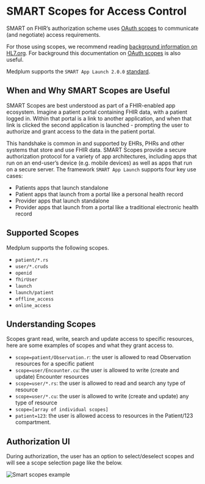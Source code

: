 # SMART Scopes for Access Control

SMART on FHIR’s authorization scheme uses [OAuth scopes](https://oauth.net/2/scope/) to communicate (and negotiate) access requirements.

For those using scopes, we recommend reading [background information on HL7.org](http://hl7.org/fhir/smart-app-launch/scopes-and-launch-context.html). For background this documentation on [OAuth scopes](https://auth0.com/docs/get-started/apis/scopes) is also useful.

Medplum supports the `SMART App Launch 2.0.0` [standard](https://hl7.org/fhir/smart-app-launch/).

## When and Why SMART Scopes are Useful

SMART Scopes are best understood as part of a FHIR-enabled app ecosystem. Imagine a patient portal containing FHIR data, with a patient logged in. Within that portal is a link to another application, and when that link is clicked the second application is launched - prompting the user to authorize and grant access to the data in the patient portal.

This handshake is common in and supported by EHRs, PHRs and other systems that store and use FHIR data. SMART Scopes provide a secure authorization protocol for a variety of app architectures, including apps that run on an end-user’s device (e.g. mobile devices) as well as apps that run on a secure server. The framework `SMART App Launch` supports four key use cases:

- Patients apps that launch standalone
- Patient apps that launch from a portal like a personal health record
- Provider apps that launch standalone
- Provider apps that launch from a portal like a traditional electronic health record

## Supported Scopes

Medplum supports the following scopes.

- `patient/*.rs`
- `user/*.cruds`
- `openid`
- `fhirUser`
- `launch`
- `launch/patient`
- `offline_access`
- `online_access`

## Understanding Scopes

Scopes grant read, write, search and update access to specific resources, here are some examples of scopes and what they grant access to.

- `scope=patient/Observation.r`: the user is allowed to read Observation resources for a specific patient
- `scope=user/Encounter.cu`: the user is allowed to write (create and update) Encounter resources
- `scope=user/*.rs`: the user is allowed to read and search any type of resource
- `scope=user/*.cu`: the user is allowed to write (create and update) any type of resource
- `scope=[array of individual scopes]`
- `patient=123`: the user is allowed access to resources in the Patient/123 compartment.

## Authorization UI

During authorization, the user has an option to select/deselect scopes and will see a scope selection page like the below.

![Smart scopes example](/img/auth/smart-scopes.png)
